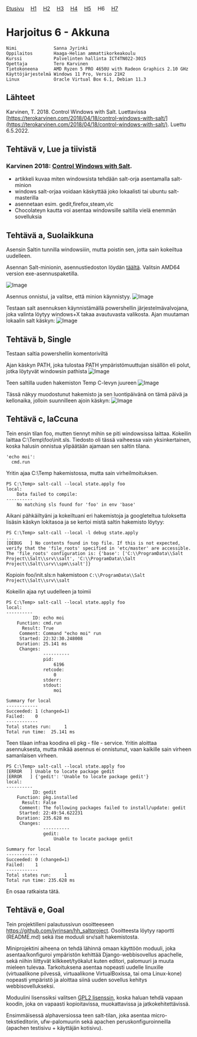 [Etusivu](index.html) 
&emsp;[H1](h1.html)
&emsp;[H2](h2.html)
&emsp;[H3](h3.html)
&emsp;[H4](h4.html)
&emsp;[H5](h5.html)
&emsp;H6
&emsp;[H7](h7.html)

# Harjoitus 6 - Akkuna

```
Nimi              Sanna Jyrinki
Oppilaitos        Haaga-Helian ammattikorkeakoulu
Kurssi            Palvelinten hallinta ICT4TN022-3015
Opettaja          Tero Karvinen
Tietokoneena      AMD Ryzen 5 PRO 4650U with Radeon Graphics 2.10 GHz
Käyttöjärjestelmä Windows 11 Pro, Versio 21H2
Linux             Oracle Virtual Box 6.1, Debian 11.3
```

## Lähteet

Karvinen, T. 2018. Control Windows with Salt. Luettavissa [https://terokarvinen.com/2018/04/18/control-windows-with-salt/](https://terokarvinen.com/2018/04/18/control-windows-with-salt/). Luettu 6.5.2022.

## Tehtävä v, Lue ja tiivistä

### Karvinen 2018: [Control Windows with Salt](https://terokarvinen.com/2018/04/18/control-windows-with-salt/).

- artikkeli kuvaa miten windowsista tehdään salt-orja asentamalla salt-minion
- windows salt-orjaa voidaan käskyttää joko lokaalisti tai ubuntu salt-masterilla
- asennetaan esim. gedit,firefox,steam,vlc
- Chocolateyn kautta voi asentaa windowsille saltilla vielä enemmän sovelluksia

## Tehtävä a,  Suolaikkuna

Asensin Saltin tunnilla windowsiiin, mutta poistin sen, jotta sain kokeiltua uudelleen.

Asennan Salt-minionin, asennustiedoston löydän [täältä](https://repo.saltproject.io/#windows).
Valitsin AMD64 version exe-asennuspaketilla.

![Image](h6_images/h6_1.PNG)

Asennus onnistui, ja valitse, että minion käynnistyy.
![Image](h6_images/h6_2.PNG)

Testaan salt asennuksen käynnistämällä powershellin järjestelmävalvojana, joka valinta löytyy windows+X takaa avautuvasta valikosta. Ajan muutaman lokaalin salt käskyn:
![Image](h6_images/h6_3.PNG)

## Tehtävä b, Single

Testaan saltia powershellin komentoriviltä

Ajan käskyn PATH, joka tulostaa PATH ympäristömuuttujan sisällön eli polut, jotka löytyvät windowsin pathista
![Image](h6_images/h6_4.PNG)

Teen saltilla uuden hakemiston Temp C-levyn juureen
![Image](h6_images/h6_5.PNG)

Tässä näkyy muodostunut hakemisto ja sen luontipäivänä on tämä päivä ja kellonaika, jolloin suunnilleen ajoin käskyn:
![Image](h6_images/h6_6.PNG)

## Tehtävä c, IaCcuna

Tein ensin tilan foo, mutten tiennyt mihin se piti windowsissa laittaa. Kokeilin laittaa C:\Temp\foo\init.sls. Tiedosto oli tässä vaiheessa vain yksinkertainen, koska halusin onnistua ylipäätään ajamaan sen saltin tilana.
```
'echo moi':
  cmd.run 
```

Yritin ajaa C:\Temp hakemistossa, mutta sain virheilmoituksen.
```
PS C:\Temp> salt-call --local state.apply foo
local:
    Data failed to compile:
----------
    No matching sls found for 'foo' in env 'base'
```

Aikani pähkäiltyäni ja kokeiltuani eri hakemistoja ja googleteltua tuloksetta lisäsin käskyn lokitasoa ja se kertoi mistä saltin hakemisto löytyy:
```
PS C:\Temp> salt-call --local -l debug state.apply
...
[DEBUG   ] No contents found in top file. If this is not expected, verify that the 'file_roots' specified in 'etc/master' are accessible. The 'file_roots' configuration is: {'base': ['C:\\ProgramData\\Salt Project\\Salt\\srv\\salt', 'C:\\ProgramData\\Salt Project\\Salt\\srv\\spm\\salt']}
```

Kopioin foo/init.sls:n hakemistoon `C:\\ProgramData\\Salt Project\\Salt\\srv\\salt`

Kokeilin ajaa nyt uudelleen ja toimii
```
PS C:\Temp> salt-call --local state.apply foo
local:
----------
          ID: echo moi
    Function: cmd.run
      Result: True
     Comment: Command "echo moi" run
     Started: 22:32:30.248008
    Duration: 25.141 ms
     Changes:
              ----------
              pid:
                  6196
              retcode:
                  0
              stderr:
              stdout:
                  moi

Summary for local
------------
Succeeded: 1 (changed=1)
Failed:    0
------------
Total states run:     1
Total run time:  25.141 ms
```

Teen tilaan infraa koodina eli pkg - file - service. Yritin aloittaa asennuksesta, mutta mikää asennus ei onnistunut, vaan kaikille sain virheen samanlaisen virheen.

```
PS C:\Temp> salt-call --local state.apply foo
[ERROR   ] Unable to locate package gedit
[ERROR   ] {'gedit': 'Unable to locate package gedit'}
local:
----------
          ID: gedit
    Function: pkg.installed
      Result: False
     Comment: The following packages failed to install/update: gedit
     Started: 22:49:54.622231
    Duration: 235.628 ms
     Changes:
              ----------
              gedit:
                  Unable to locate package gedit

Summary for local
------------
Succeeded: 0 (changed=1)
Failed:    1
------------
Total states run:     1
Total run time: 235.628 ms
```

En osaa ratkaista tätä.

## Tehtävä e, Goal

Tein projektilleni palautussivun osoitteeseen https://github.com/jyrinsan/hh_saltproject. Osoitteesta löytyy raportti (README.md) sekä itse moduuli srv/salt hakemistosta.

Miniprojektini aiheena on tehdä lähinnä omaan käyttöön moduuli, joka asentaa/konfiguroi ympäristön kehittää Django-webbisovellus apachelle, sekä niihin liittyvät kilkkeet/työkalut kuten editori, palomuuri ja muuta mieleen tulevaa. Tarkoituksena asentaa nopeasti uudelle linuxille (virtuaalikone pilvessä, virtuaalikone VirtualBoxissa, tai oma Linux-kone) nopeasti ympäristö ja aloittaa siinä uuden sovellus kehitys webbisovellukseksi.

Moduulini lisenssiksi valitsen [GPL2 lisenssin](https://opensource.org/licenses/gpl-2.0.php), koska haluan tehdä vapaan koodin, joka on vapaasti kopioitavissa, muokattavissa ja jatkokehitettävissä.

Ensimmäisessä alphaversiossa teen salt-tilan, joka asentaa micro-tekstieditorin, ufw-palomuurin sekä apachen peruskonfiguroinneilla (apachen testisivu + käyttäjän kotisivu). 